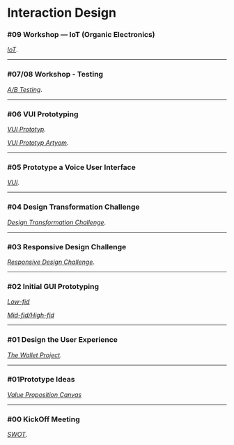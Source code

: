 # Interaction Design

### #09 Workshop — IoT (Organic Electronics)

[*IoT*](iot.md).

* * *

### #07/08 Workshop - Testing

[*A/B Testing*](/assets/ab/AB_Testing.pdf).

* * *

### #06 VUI Prototyping 

[*VUI Prototyp*](vui_prototyp.md).

[*VUI Prototyp Artyom*](vui_artyom/index.html).

* * *

### #05 Prototype a Voice User Interface 

[*VUI*](vui.md).

* * *

### #04 Design Transformation Challenge 

[*Design Transformation Challenge*](transformation.md).

* * *

### #03 Responsive Design Challenge 

[*Responsive Design Challenge*](responsive.md).

* * *

### #02 Initial GUI Prototyping

[*Low-fid*](GUI_low.md)

[*Mid-fid/High-fid*](GUI_mid.md)

* * *

### #01 Design the User Experience 

 [*The Wallet Project*](wallet.md).

* * *

### #01Prototype Ideas 

[*Value Proposition Canvas*](VPC.md)

* * *
### #00 KickOff Meeting 

[*SWOT*](SWOT.md).
